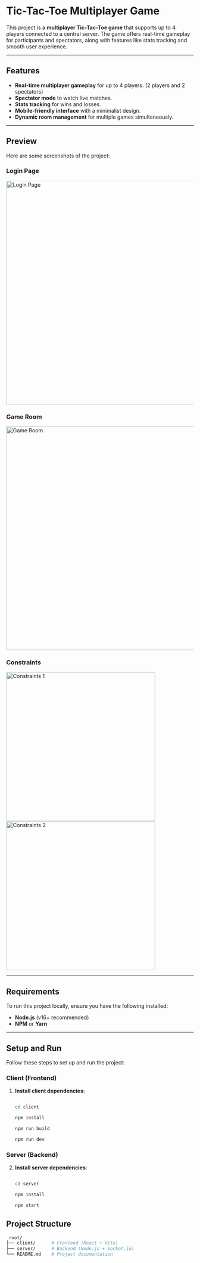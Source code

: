 # Tic-Tac-Toe Multiplayer Game

This project is a **multiplayer Tic-Tac-Toe game** that supports up to 4 players connected to a central server. The game offers real-time gameplay for participants and spectators, along with features like stats tracking and smooth user experience.

---

## Features

- **Real-time multiplayer gameplay** for up to 4 players. (2 players and 2 spectators)
- **Spectator mode** to watch live matches.
- **Stats tracking** for wins and losses.
- **Mobile-friendly interface** with a minimalist design.
- **Dynamic room management** for multiple games simultaneously.

---

## Preview

Here are some screenshots of the project:

### Login Page
<img src="https://github.com/user-attachments/assets/407adc12-f875-4532-ae43-5db02d454f60" alt="Login Page" width="600" />

### Game Room
<img src="https://github.com/user-attachments/assets/bf922b7d-d88d-4da1-831c-8892e3c94605" alt="Game Room" width="600" />

### Constraints
<img src="https://github.com/user-attachments/assets/eaa7eb12-ab1e-4b5f-abbd-7faa1c10fe06" alt="Constraints 1" width="400" />
<img src="https://github.com/user-attachments/assets/082046f0-ea82-4bb6-8371-8656b545ee2b" alt="Constraints 2" width="400" />


---

## Requirements

To run this project locally, ensure you have the following installed:

- **Node.js** (v16+ recommended)  
- **NPM** or **Yarn**

---

## Setup and Run

Follow these steps to set up and run the project:


### Client (Frontend)

1. **Install client dependencies**:
   ```bash

   cd client
   
   npm install

   npm run build

   npm run dev
### Server (Backend)

2. **Install server dependencies**:
   ```bash

   cd server
   
   npm install

   npm start
   
## Project Structure
  ```bash
   root/
├── client/      # Frontend (React + Vite)
├── server/      # Backend (Node.js + Socket.io)
└── README.md    # Project documentation

